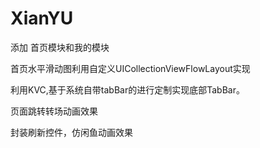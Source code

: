 # XianYU
添加 首页模块和我的模块

首页水平滑动图利用自定义UICollectionViewFlowLayout实现

利用KVC,基于系统自带tabBar的进行定制实现底部TabBar。

页面跳转转场动画效果

封装刷新控件，仿闲鱼动画效果
